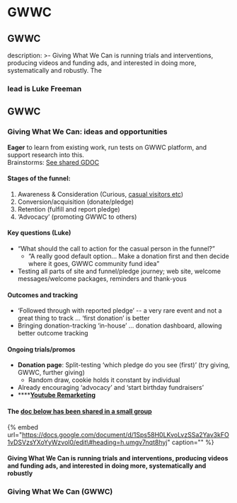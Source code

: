 # GWWC

## GWWC

description: &gt;- Giving What We Can is running trials and interventions, producing videos and funding ads, and interested in doing more, systematically and robustly. The

### lead is Luke Freeman

## GWWC

### Giving What We Can: ideas and opportunities

**Eager** to learn from existing work, run tests on GWWC platform, and support research into this.  
Brainstorms: [See shared GDOC](https://docs.google.com/document/d/1Sps58H0LKvoLvzSSa2Yav3kFO1vDSVzsYXoYyWzvol0/edit#heading=h.umgv7nqt8hyj)

#### **Stages of the funnel:**

1. Awareness & Consideration \(Curious, [casual visitors etc](web-page-casual-visitors.md)\)  
2. Conversion/acquisition \(donate/pledge\)  
3. Retention \(fulfill and report pledge\)  
4. ‘Advocacy’ \(promoting GWWC to others\)

#### **Key questions \(Luke\)**

* “What should the call to action for the casual person in the funnel?”
  * “A really good default option… Make a donation first and then decide where it goes, GWWC community fund idea”
* Testing all parts of site and funnel/pledge journey; web site, welcome messages/welcome packages, reminders and thank-yous

#### **Outcomes and tracking**

* ‘Followed through with reported pledge’ -- a very rare event and not a great thing to track … ‘first donation’ is better
* Bringing donation-tracking ‘in-house’ … donation dashboard, allowing  better outcome tracking

#### Ongoing trials/promos

* **Donation page**: Split-testing ‘which pledge do you see \(first\)’ \(try giving, GWWC, further giving\)
  * Random draw, cookie holds it constant by individual
* Already encouraging ‘advocacy’ and ‘start birthday fundraisers’
* \*\*\*\*[**Youtube Remarketing**](youtube-remarketing.md) 

#### The [doc below has been shared in a small group](https://docs.google.com/document/d/1Sps58H0LKvoLvzSSa2Yav3kFO1vDSVzsYXoYyWzvol0/edit#heading=h.umgv7nqt8hyj)

{% embed url="https://docs.google.com/document/d/1Sps58H0LKvoLvzSSa2Yav3kFO1vDSVzsYXoYyWzvol0/edit\#heading=h.umgv7nqt8hyj" caption="" %}

#### Giving What We Can is running trials and interventions, producing videos and funding ads, and interested in doing more, systematically and robustly

### Giving What We Can \(GWWC\)


